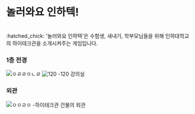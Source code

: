 # 놀러와요 인하텍!

<br>
:hatched_chick: '놀러와요 인하텍'은 수험생, 새내기, 학부모님들을 위해 인하대학교의 하이테크관을 소개시켜주는 게임입니다.

### 1층 전경
![ㅇㄹㄹㅇㄴㄹ](https://user-images.githubusercontent.com/68051794/140641478-f95b898b-ca30-48c7-954f-ab3b546cc879.png)
![120](https://user-images.githubusercontent.com/68051794/140640998-19ed0f9f-11ee-4476-b15d-7fd8dcc55ee8.PNG)
-120 강의실

### 외관
![ㅇㅇㄹㅇ](https://user-images.githubusercontent.com/68051794/140641498-a2d6482d-1496-49c8-9430-9edaa22bcd25.png)
-하이테크관 건물의 외관
